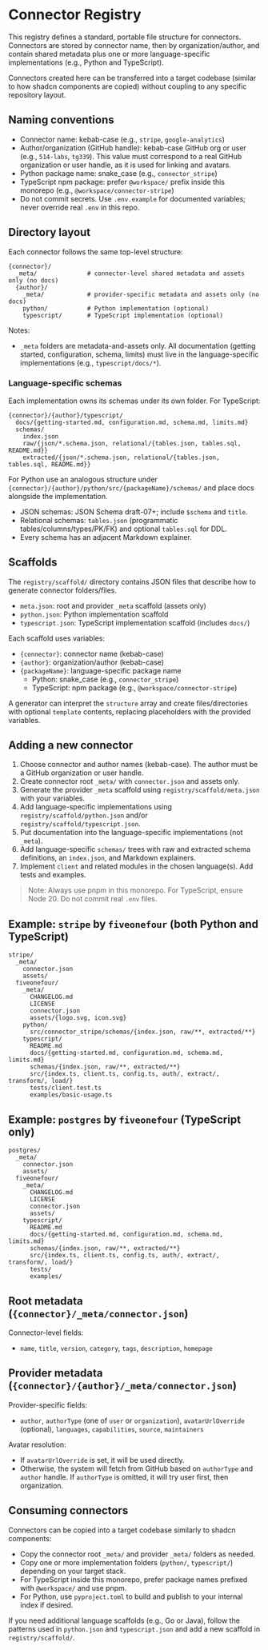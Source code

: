 # Connector Registry

This registry defines a standard, portable file structure for connectors. Connectors are stored by connector name, then by organization/author, and contain shared metadata plus one or more language-specific implementations (e.g., Python and TypeScript).

Connectors created here can be transferred into a target codebase (similar to how shadcn components are copied) without coupling to any specific repository layout.

## Naming conventions

- Connector name: kebab-case (e.g., `stripe`, `google-analytics`)
- Author/organization (GitHub handle): kebab-case GitHub org or user (e.g., `514-labs`, `tg339`). This value must correspond to a real GitHub organization or user handle, as it is used for linking and avatars.
- Python package name: snake_case (e.g., `connector_stripe`)
- TypeScript npm package: prefer `@workspace/` prefix inside this monorepo (e.g., `@workspace/connector-stripe`)
- Do not commit secrets. Use `.env.example` for documented variables; never override real `.env` in this repo.

## Directory layout

Each connector follows the same top-level structure:

```
{connector}/
  _meta/              # connector-level shared metadata and assets only (no docs)
  {author}/
    _meta/            # provider-specific metadata and assets only (no docs)
    python/           # Python implementation (optional)
    typescript/       # TypeScript implementation (optional)
```

Notes:

- `_meta` folders are metadata-and-assets only. All documentation (getting started, configuration, schema, limits) must live in the language-specific implementations (e.g., `typescript/docs/*`).

### Language-specific schemas

Each implementation owns its schemas under its own folder. For TypeScript:

```
{connector}/{author}/typescript/
  docs/{getting-started.md, configuration.md, schema.md, limits.md}
  schemas/
    index.json
    raw/{json/*.schema.json, relational/{tables.json, tables.sql, README.md}}
    extracted/{json/*.schema.json, relational/{tables.json, tables.sql, README.md}}
```

For Python use an analogous structure under `{connector}/{author}/python/src/{packageName}/schemas/` and place docs alongside the implementation.

- JSON schemas: JSON Schema draft-07+; include `$schema` and `title`.
- Relational schemas: `tables.json` (programmatic tables/columns/types/PK/FK) and optional `tables.sql` for DDL.
- Every schema has an adjacent Markdown explainer.

## Scaffolds

The `registry/scaffold/` directory contains JSON files that describe how to generate connector folders/files.

- `meta.json`: root and provider `_meta` scaffold (assets only)
- `python.json`: Python implementation scaffold
- `typescript.json`: TypeScript implementation scaffold (includes `docs/`)

Each scaffold uses variables:

- `{connector}`: connector name (kebab-case)
- `{author}`: organization/author (kebab-case)
- `{packageName}`: language-specific package name
  - Python: snake_case (e.g., `connector_stripe`)
  - TypeScript: npm package (e.g., `@workspace/connector-stripe`)

A generator can interpret the `structure` array and create files/directories with optional `template` contents, replacing placeholders with the provided variables.

## Adding a new connector

1. Choose connector and author names (kebab-case). The author must be a GitHub organization or user handle.
2. Create connector root `_meta/` with `connector.json` and assets only.
3. Generate the provider `_meta` scaffold using `registry/scaffold/meta.json` with your variables.
4. Add language-specific implementations using `registry/scaffold/python.json` and/or `registry/scaffold/typescript.json`.
5. Put documentation into the language-specific implementations (not `_meta`).
6. Add language-specific `schemas/` trees with raw and extracted schema definitions, an `index.json`, and Markdown explainers.
7. Implement `client` and related modules in the chosen language(s). Add tests and examples.

> Note: Always use pnpm in this monorepo. For TypeScript, ensure Node 20. Do not commit real `.env` files.

## Example: `stripe` by `fiveonefour` (both Python and TypeScript)

```
stripe/
  _meta/
    connector.json
    assets/
  fiveonefour/
    _meta/
      CHANGELOG.md
      LICENSE
      connector.json
      assets/{logo.svg, icon.svg}
    python/
      src/connector_stripe/schemas/{index.json, raw/**, extracted/**}
    typescript/
      README.md
      docs/{getting-started.md, configuration.md, schema.md, limits.md}
      schemas/{index.json, raw/**, extracted/**}
      src/{index.ts, client.ts, config.ts, auth/, extract/, transform/, load/}
      tests/client.test.ts
      examples/basic-usage.ts
```

## Example: `postgres` by `fiveonefour` (TypeScript only)

```
postgres/
  _meta/
    connector.json
    assets/
  fiveonefour/
    _meta/
      CHANGELOG.md
      LICENSE
      connector.json
      assets/
    typescript/
      README.md
      docs/{getting-started.md, configuration.md, schema.md, limits.md}
      schemas/{index.json, raw/**, extracted/**}
      src/{index.ts, client.ts, config.ts, auth/, extract/, transform/, load/}
      tests/
      examples/
```

## Root metadata (`{connector}/_meta/connector.json`)

Connector-level fields:

- `name`, `title`, `version`, `category`, `tags`, `description`, `homepage`

## Provider metadata (`{connector}/{author}/_meta/connector.json`)

Provider-specific fields:

- `author`, `authorType` (one of `user` or `organization`), `avatarUrlOverride` (optional), `languages`, `capabilities`, `source`, `maintainers`

Avatar resolution:

- If `avatarUrlOverride` is set, it will be used directly.
- Otherwise, the system will fetch from GitHub based on `authorType` and `author` handle. If `authorType` is omitted, it will try user first, then organization.

## Consuming connectors

Connectors can be copied into a target codebase similarly to shadcn components:

- Copy the connector root `_meta/` and provider `_meta/` folders as needed.
- Copy one or more implementation folders (`python/`, `typescript/`) depending on your target stack.
- For TypeScript inside this monorepo, prefer package names prefixed with `@workspace/` and use pnpm.
- For Python, use `pyproject.toml` to build and publish to your internal index if desired.

If you need additional language scaffolds (e.g., Go or Java), follow the patterns used in `python.json` and `typescript.json` and add a new scaffold in `registry/scaffold/`.
